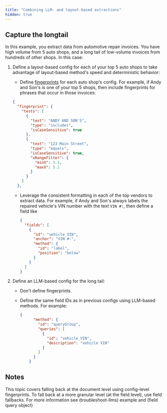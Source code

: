 ```yaml
---
title: "Combining LLM- and layout-based extractions"
hidden: true
---
```




## Capture the longtail

In this example, you extract data from automotive repair invoices. You have high volume from 5 auto shops, and a long tail of low-volume invoices from hundreds of other shops.  In this case:

1. Define a layout-based config for each of your top 5 auto shops to take advantage of layout-based method's speed and deterministic behavior:

   - Define  [fingerprints](doc:fingerprint) for each auto shop's config. For example, if Andy and Son's is one of your top 5 shops, then include fingerprints for phrases that occur in those invoices:

   ```json
   {
     "fingerprint": {
       "tests": [
         {
           "text": "ANDY AND SON'S",
           "type": "includes",
           "isCaseSensitive": true
         },
         {
           "text": "123 Main Street",
           "type": "equals",
           "isCaseSensitive": true,
           "xRangeFilter": {
             "minX": 3.3,
             "maxX": 5.1
           }
         }
       ]
     },
   ```

    - Leverage the consistent formatting in each of the top vendors to extract data. For example, if Andy and Son's always labels the repaired vehicle's VIN number with the text `VIN #:`, then define a field like

      ```json
      {
        "fields": [
          {
            "id": "vehicle_VIN",
            "anchor": "VIN #:",
            "method": {
              "id": "label",
              "position": "below"
            }
          }
        ]
      }
      ```

      

2. Define an LLM-based config for the long tail:

    - Don't define fingerprints.

    - Define the same field IDs as in previous configs using LLM-based methods. For example:

      ```json
      {
            "method": {
              "id": "queryGroup",
              "queries": [
                {
                  "id": "vehicle_VIN",
                  "description": "vehicle VIN"
                }
              ]
            }
          }
      ```

## Notes

This topic covers falling back at the document level using config-level fingerprints. To fall back at a more granular level (at the field level), use field fallbacks. For more information see (troubleshoot-llms) example and (field query object)
